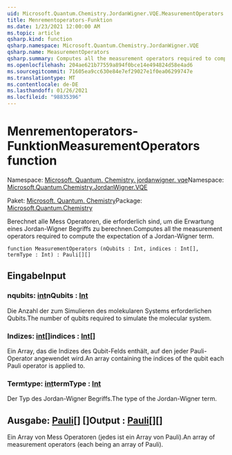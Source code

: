```yaml
---
uid: Microsoft.Quantum.Chemistry.JordanWigner.VQE.MeasurementOperators
title: Menrementoperators-Funktion
ms.date: 1/23/2021 12:00:00 AM
ms.topic: article
qsharp.kind: function
qsharp.namespace: Microsoft.Quantum.Chemistry.JordanWigner.VQE
qsharp.name: MeasurementOperators
qsharp.summary: Computes all the measurement operators required to compute the expectation of a Jordan-Wigner term.
ms.openlocfilehash: 204ae621b77559a894f0bce14e494824d58e4ad6
ms.sourcegitcommit: 71605ea9cc630e84e7ef29027e1f0ea06299747e
ms.translationtype: MT
ms.contentlocale: de-DE
ms.lasthandoff: 01/26/2021
ms.locfileid: "98835396"
---
```

# <a name="measurementoperators-function"></a><span data-ttu-id="5b3d3-102">Menrementoperators-Funktion</span><span class="sxs-lookup"><span data-stu-id="5b3d3-102">MeasurementOperators function</span></span>

<span data-ttu-id="5b3d3-103">Namespace: [Microsoft. Quantum. Chemistry. jordanwigner. vqe](xref:Microsoft.Quantum.Chemistry.JordanWigner.VQE)</span><span class="sxs-lookup"><span data-stu-id="5b3d3-103">Namespace: [Microsoft.Quantum.Chemistry.JordanWigner.VQE](xref:Microsoft.Quantum.Chemistry.JordanWigner.VQE)</span></span>

<span data-ttu-id="5b3d3-104">Paket: [Microsoft. Quantum. Chemistry](https://nuget.org/packages/Microsoft.Quantum.Chemistry)</span><span class="sxs-lookup"><span data-stu-id="5b3d3-104">Package: [Microsoft.Quantum.Chemistry](https://nuget.org/packages/Microsoft.Quantum.Chemistry)</span></span>


<span data-ttu-id="5b3d3-105">Berechnet alle Mess Operatoren, die erforderlich sind, um die Erwartung eines Jordan-Wigner Begriffs zu berechnen.</span><span class="sxs-lookup"><span data-stu-id="5b3d3-105">Computes all the measurement operators required to compute the expectation of a Jordan-Wigner term.</span></span>

```qsharp
function MeasurementOperators (nQubits : Int, indices : Int[], termType : Int) : Pauli[][]
```


## <a name="input"></a><span data-ttu-id="5b3d3-106">Eingabe</span><span class="sxs-lookup"><span data-stu-id="5b3d3-106">Input</span></span>

### <a name="nqubits--int"></a><span data-ttu-id="5b3d3-107">nqubits: [int](xref:microsoft.quantum.lang-ref.int)</span><span class="sxs-lookup"><span data-stu-id="5b3d3-107">nQubits : [Int](xref:microsoft.quantum.lang-ref.int)</span></span>

<span data-ttu-id="5b3d3-108">Die Anzahl der zum Simulieren des molekularen Systems erforderlichen Qubits.</span><span class="sxs-lookup"><span data-stu-id="5b3d3-108">The number of qubits required to simulate the molecular system.</span></span>


### <a name="indices--int"></a><span data-ttu-id="5b3d3-109">Indizes: [int](xref:microsoft.quantum.lang-ref.int)[]</span><span class="sxs-lookup"><span data-stu-id="5b3d3-109">indices : [Int](xref:microsoft.quantum.lang-ref.int)[]</span></span>

<span data-ttu-id="5b3d3-110">Ein Array, das die Indizes des Qubit-Felds enthält, auf den jeder Pauli-Operator angewendet wird.</span><span class="sxs-lookup"><span data-stu-id="5b3d3-110">An array containing the indices of the qubit each Pauli operator is applied to.</span></span>


### <a name="termtype--int"></a><span data-ttu-id="5b3d3-111">Termtype: [int](xref:microsoft.quantum.lang-ref.int)</span><span class="sxs-lookup"><span data-stu-id="5b3d3-111">termType : [Int](xref:microsoft.quantum.lang-ref.int)</span></span>

<span data-ttu-id="5b3d3-112">Der Typ des Jordan-Wigner Begriffs.</span><span class="sxs-lookup"><span data-stu-id="5b3d3-112">The type of the Jordan-Wigner term.</span></span>



## <a name="output--pauli"></a><span data-ttu-id="5b3d3-113">Ausgabe: [Pauli](xref:microsoft.quantum.lang-ref.pauli)[] []</span><span class="sxs-lookup"><span data-stu-id="5b3d3-113">Output : [Pauli](xref:microsoft.quantum.lang-ref.pauli)[][]</span></span>

<span data-ttu-id="5b3d3-114">Ein Array von Mess Operatoren (jedes ist ein Array von Pauli).</span><span class="sxs-lookup"><span data-stu-id="5b3d3-114">An array of measurement operators (each being an array of Pauli).</span></span>